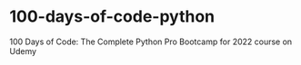 # 100-days-of-code-python
100 Days of Code: The Complete Python Pro Bootcamp for 2022 course on Udemy
